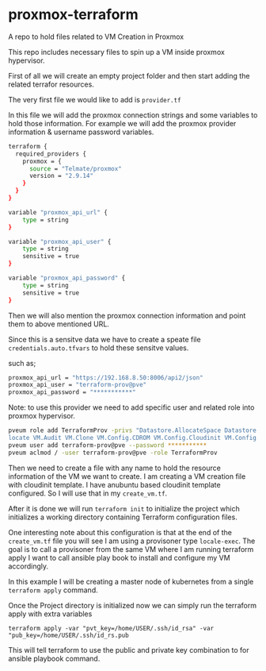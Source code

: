 # proxmox-terraform

A repo to hold files related to VM Creation in Proxmox

This repo includes necessary files to spin up a VM inside proxmox hypervisor.

First of all we will create an empty project folder and then start adding the related terrafor resources.

The very first file we would like to add is `provider.tf`

In this file we will add the proxmox connection strings and some variables to hold those information. For example we will add the proxmox provider information & username password variables.

```bash
terraform {
  required_providers {
    proxmox = {
      source = "Telmate/proxmox"
      version = "2.9.14"
    }
  }
}

variable "proxmox_api_url" {
    type = string 
}

variable "proxmox_api_user" {
    type = string
    sensitive = true
}

variable "proxmox_api_password" {
    type = string
    sensitive = true
}
```

Then we will also mention the proxmox connection information and point them to above mentioned URL.

Since this is a sensitve data we have to create a speate file `credentials.auto.tfvars` to hold these sensitve values.

such as;

```bash
proxmox_api_url = "https://192.168.8.50:8006/api2/json"
proxmox_api_user = "terraform-prov@pve"
proxmox_api_password = "***********"

```

Note: to use this provider we need to add specific user and related role into proxmox hypervisor.

```bash
pveum role add TerraformProv -privs "Datastore.AllocateSpace Datastore.Audit Pool.Allocate Sys.Audit Sys.Console Sys.Modify VM.Al
locate VM.Audit VM.Clone VM.Config.CDROM VM.Config.Cloudinit VM.Config.CPU VM.Config.Disk VM.Config.HWType VM.Config.Memory VM.Config.Network VM.Config.Options VM.Migrate VM.Monitor VM.PowerMgmt"
pveum user add terraform-prov@pve --password ***********
pveum aclmod / -user terraform-prov@pve -role TerraformProv


```

Then we need to create a file with any name to hold the resource information of the VM we want to create. I am creating a VM creation file with cloudinit template. I have anubuntu based cloudinit template configured. So I will use that in my `create_vm.tf`.

After it is done we will run `terraform init` to initialize the project which initializes a working directory containing Terraform configuration files.

One interesting note about this configuration is that at the end of the `create_vm.tf` file you will see I am using a provisoner type `locale-exec`. The goal is to call a provisoner from the same VM where I am running terraform apply I want to call ansible play book to install and configure my VM accordingly.

In this example I will be creating a master node of kubernetes from a single `terraform apply` command.

Once the Project directory is initialized now we can simply run the terraform apply with extra variables

`terraform apply -var "pvt_key=/home/USER/.ssh/id_rsa" -var "pub_key=/home/USER/.ssh/id_rs.pub`

This will tell terraform to use the public and private key combination to for ansible playbook command.
